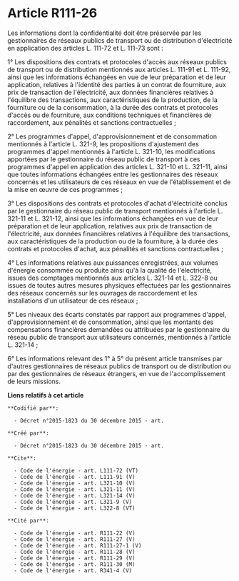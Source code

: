 # Article R111-26

Les informations dont la confidentialité doit être préservée par les gestionnaires de réseaux publics de transport ou de
distribution d'électricité en application des articles L. 111-72 et L. 111-73 sont : 

1° Les dispositions des contrats et protocoles d'accès aux réseaux publics de transport ou de distribution mentionnés aux
articles L. 111-91 et L. 111-92, ainsi que les informations échangées en vue de leur préparation et de leur application,
relatives à l'identité des parties à un contrat de fourniture, aux prix de transaction de l'électricité, aux données
financières relatives à l'équilibre des transactions, aux caractéristiques de la production, de la fourniture ou de la
consommation, à la durée des contrats et protocoles d'accès ou de fourniture, aux conditions techniques et financières de
raccordement, aux pénalités et sanctions contractuelles ; 

2° Les programmes d'appel, d'approvisionnement et de consommation mentionnés à l'article L. 321-9, les propositions
d'ajustement des programmes d'appel mentionnés à l'article L. 321-10, les modifications apportées par le gestionnaire du
réseau public de transport à ces programmes d'appel en application des articles L. 321-10 et L. 321-11, ainsi que toutes
informations échangées entre les gestionnaires des réseaux concernés et les utilisateurs de ces réseaux en vue de
l'établissement et de la mise en œuvre de ces programmes ; 

3° Les dispositions des contrats et protocoles d'achat d'électricité conclus par le gestionnaire du réseau public de
transport mentionnés à l'article L. 321-11 et L. 321-12, ainsi que les informations échangées en vue de leur préparation et
de leur application, relatives aux prix de transaction de l'électricité, aux données financières relatives à l'équilibre des
transactions, aux caractéristiques de la production ou de la fourniture, à la durée des contrats et protocoles d'achat, aux
pénalités et sanctions contractuelles ; 

4° Les informations relatives aux puissances enregistrées, aux volumes d'énergie consommée ou produite ainsi qu'à la qualité
de l'électricité, issues des comptages mentionnés aux articles L. 321-14 et L. 322-8 ou issues de toutes autres mesures
physiques effectuées par les gestionnaires des réseaux concernés sur les ouvrages de raccordement et les installations d'un
utilisateur de ces réseaux ; 

5° Les niveaux des écarts constatés par rapport aux programmes d'appel, d'approvisionnement et de consommation, ainsi que les
montants des compensations financières demandées ou attribuées par le gestionnaire du réseau public de transport aux
utilisateurs concernés, mentionnés à l'article L. 321-14 ; 

6° Les informations relevant des 1° à 5° du présent article transmises par d'autres gestionnaires de réseaux publics de
transport ou de distribution ou par des gestionnaires de réseaux étrangers, en vue de l'accomplissement de leurs missions.

**Liens relatifs à cet article**

	**Codifié par**:

	  - Décret n°2015-1823 du 30 décembre 2015 - art.

	**Créé par**:

	  - Décret n°2015-1823 du 30 décembre 2015 - art.

	**Cite**:

	  - Code de l'énergie - art. L111-72 (VT)
	  - Code de l'énergie - art. L111-91 (V)
	  - Code de l'énergie - art. L321-10 (V)
	  - Code de l'énergie - art. L321-11 (V)
	  - Code de l'énergie - art. L321-14 (V)
	  - Code de l'énergie - art. L321-9 (V)
	  - Code de l'énergie - art. L322-8 (VT)

	**Cité par**:

	  - Code de l'énergie - art. R111-22 (V)
	  - Code de l'énergie - art. R111-27 (V)
	  - Code de l'énergie - art. R111-27-1 (V)
	  - Code de l'énergie - art. R111-28 (V)
	  - Code de l'énergie - art. R111-29 (V)
	  - Code de l'énergie - art. R111-30 (M)
	  - Code de l'énergie - art. R341-4 (V)
